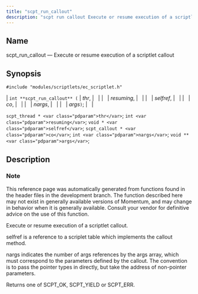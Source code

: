 ```yaml
---
title: "scpt_run_callout"
description: "scpt run callout Execute or resume execution of a scriptlet callout int scpt run callout thr resuming selfref co nargs args scpt thread thr int resuming void selfref scpt callout co int nargs void args This reference page was automatically generated from functions found in the header files in the..."
---
```


<a name="apis.scpt_run_callout"></a> 
## Name

scpt_run_callout — Execute or resume execution of a scriptlet callout

## Synopsis

`#include "modules/scriptlets/ec_scriptlet.h"`

| `int **scpt_run_callout** (` | <var class="pdparam">thr</var>, |   |
|   | <var class="pdparam">resuming</var>, |   |
|   | <var class="pdparam">selfref</var>, |   |
|   | <var class="pdparam">co</var>, |   |
|   | <var class="pdparam">nargs</var>, |   |
|   | <var class="pdparam">args</var>`)`; |   |

`scpt_thread * <var class="pdparam">thr</var>`;
`int <var class="pdparam">resuming</var>`;
`void * <var class="pdparam">selfref</var>`;
`scpt_callout * <var class="pdparam">co</var>`;
`int <var class="pdparam">nargs</var>`;
`void ** <var class="pdparam">args</var>`;<a name="idp59514688"></a> 
## Description

### Note

This reference page was automatically generated from functions found in the header files in the development branch. The function described here may not exist in generally available versions of Momentum, and may change in behavior when it is generally available. Consult your vendor for definitive advice on the use of this function.

Execute or resume execution of a scriptlet callout.

selfref is a reference to a scriplet table which implements the callout method.

nargs indicates the number of args references by the args array, which must correspond to the parameters defined by the callout. The convention is to pass the pointer types in directly, but take the address of non-pointer parameters.

Returns one of SCPT_OK, SCPT_YIELD or SCPT_ERR.